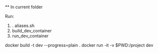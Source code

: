 
** In current folder

Run:
1.   . aliases.sh
2.  build_dev_container
3.  run_dev_container

docker build -t dev --progress=plain .
docker run -it  -v $PWD:/project dev



